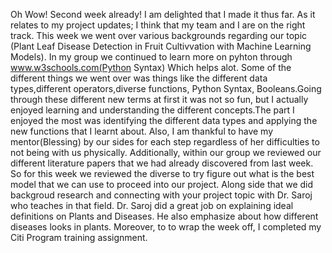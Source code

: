 Oh Wow! Second week already! 
I am delighted that I made it thus far. As it relates to my project updates; I think that my team and I are on the right track. This week we went over various backgrounds regarding our topic (Plant Leaf Disease Detection in Fruit Cultivvation with Machine Learning Models).
In my group we continued to learn more on pyhton through www.w3schools.com(Python Syntax) Which helps alot. Some of the different things we went over was things like the different data types,different operators,diverse functions, Python Syntax, Booleans.Going through these different new terms at first it was not so fun, but I actually enjoyed learning and understanding the different concepts.The part I enjoyed the most was identifying the different data types and applying the new functions that I learnt about. Also, I am thankful to have my mentor(Blessing) by our sides for each step regardless of her difficulties to not being with us physically. 
Additionally, within our group we reviewed our different literature papers that we had already discovered from last week. So for this week we reviewed the diverse to try figure out what is the best model that we can use to proceed into our project. Along side that we did backgroud research and connecting with your project topic with Dr. Saroj who teaches in that field. Dr. Saroj did a great job on explaining ideal definitions on Plants and Diseases. He also emphasize about how different diseases looks in plants. Moreover, to to wrap the week off, I completed my Citi Program training assignment. 
